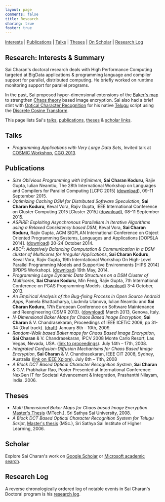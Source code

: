 ```yaml
---
layout: page
comments: false
title: Research
sharing: true
footer: true
---
```


[Interests](#summary) | [Publications](#pub) | [Talks](#talks) | [Theses](#theses) | [On Scholar](#scholar) | [Research Log](#log)

<a name="summary">Research: Interests & Summary</a>
----------
Sai Charan's doctoral research deals with High Performance Computing targeted at BigData applications &amp; programming language and compiler support for parallel, distributed computing. He briefly worked on runtime monitoring support for parallel programs.

In the past, Sai proposed hyper-dimensional extensions of the [Baker's map](http://en.wikipedia.org/wiki/Baker's_map) to strengthen [Chaos theory](http://en.wikipedia.org/wiki/Chaos_theory) based image encryption. Sai also had a brief stint with [Optical Character Recognition](http://en.wikipedia.org/wiki/Optical_character_recognition) for his native [Telugu](http://en.wikipedia.org/wiki/Telugu_script) script using the [Discrete Cosine Transform](http://en.wikipedia.org/wiki/Discrete_cosine_transform).

This page lists Sai's [talks](#talks), [publications](#pub), [theses](#theses) &amp; [scholar links](#scholar).

<a name="talks">Talks</a>
------------
+ *Programming Applications with Very Large Data Sets*, Invited talk at [COSMIC Workshop](http://workshops.inf.ed.ac.uk/cosmic/program.html), [CGO 2013](http://www.cgo.org/cgo2013/index.html).

<a name="pub">Publications</a>
------------
+ *Size Oblivious Programming with Infinimem*, **Sai Charan Koduru**, Rajiv Gupta, Iulian Neamtiu, The 28th International Workshop on Languages and Compilers for Parallel Computing [LCPC 2015] ([download]()), 09-11 September 2015.
+ *Optimizing Caching DSM for Distributed Software Speculation*, **Sai Charan Koduru**, Keval Vora, Rajiv Gupta, IEEE International Conference on Cluster Computing 2015 [Cluster 2015] ([download]()), 08-11 September 2015.
+ *ASPIRE: Exploiting Asynchronous Parallelism in Iterative Algorithms using a Relaxed Consistency based DSM*, Keval Vora, **Sai Charan Koduru**, Rajiv Gupta, ACM SIGPLAN International Conference on Object Oriented Programming Systems, Languages and Applications [OOPSLA 2014]. ([download](http://dl.acm.org/citation.cfm?doid=2660193.2660227)) 20-24 October 2014.
+ *ABC<sup>2</sup>: Adaptively Balancing Computation & Communication in a DSM cluster of Multicores for Irregular Applications*, **Sai Charan Koduru**, Keval Vora, Rajiv Gupta, 19th Interntational Workshop On High-Level Parallel Programming Models and Supportive Environments [HIPS 2014] (IPDPS Workshop). ([download]()) 19th May, 2014.
+ *Programming Large Dynamic Data Structures on a DSM Cluster of Multicores*, **Sai Charan Koduru**, Min Feng, Rajiv Gupta, 7th International Conference on PGAS Programming Models. ([download](http://www.pgas2013.org.uk/sites/default/files/finalpapers/Day2/R6/3_paper16.pdf)) 3-4 October, 2013.
+ *An Empirical Analysis of the Bug-fixing Process in Open Source Android Apps*, Pamela Bhattacharya, Liudmila Ulanova, Iulian Neamtiu and **Sai Charan Koduru**, 17th European Conference on Software Maintenance and Reengineering (CSMR 2013). ([download](http://www.cs.ucr.edu/~neamtiu/pubs/csmr13bhattacharya.pdf)) March 2013, Genova, Italy.
+ *N-Dimensional Baker Maps for Chaos Based Image Encryption*, **Sai Charan** & V. Chandrasekaran, Proceedings of IEEE ICETiC 2009, pp 31-34 (Oral track). ([draft](/assets/Integrated.Confusion-Diffusion.Mechanisms.for.Chaos.Based.Image.Encryption.IEEE.CIT.08.pdf)) January 8th – 10th, 2009.
+ *Random-Walk based Baker maps for Chaos Based Image Encryption*, **Sai Charan** & V. Chandrasekaran, IPCV 2008 Monte Carlo Resort, Las Vegas, Nevada, USA. ([link to proceedings](http://nguyendangbinh.org/Proceedings/IPCV08/Papers/IPC3229.pdf)). July 14th – 17th, 2008.
+ *Integrated Confusion-Diffusion Mechanisms for Chaos Based Image Encryption*, **Sai Charan** & V. Chandrasekaran, IEEE CIT 2008, Sydney, Australia ([link on IEEE Xplore](http://ieeexplore.ieee.org/iel5/4568461/4568462/04568513.pdf)). July 8th – 11th, 2008
+ *A Block DCT Based Optical Character Recognition System*, **Sai Charan** & G.V. Prabhakar Rao, Poster Presented at International Conference: NexGen IT for Societal Advancement & Integration, Prashanthi Nilayam, India. 2006.

<a name="theses">Theses</a>
------------
+ *Multi Dimensional Baker Maps for Chaos based Image Encryption*. [Master's Thesis](/assets/Multi.Dimensional.Baker.Maps.for.Chaos.Based.Image.Encryption.pdf) (MTech.), Sri Sathya Sai University, 2008.
+ *A Block DCT Based Optical Character Recognition System for Telugu Script*, [Master's thesis](/assets/Optical.Character.Recognition.pdf) (MSc.), Sri Sathya Sai Institute of Higher Learning, 2006.

<a name="scholar">Scholar</a>
------------
Explore Sai Charan's work on [Google Scholar](http://scholar.google.com/citations?hl=en&user=3ucgckUAAAAJ) or [Microsoft academic search](http://academic.research.microsoft.com/Author/3838605/sai-charan-koduru).

<a name="log">Research Log</a>
------------
A reverse chronologically ordered log of notable events in Sai Charan's Doctoral program is his [research log](research-log.html).

